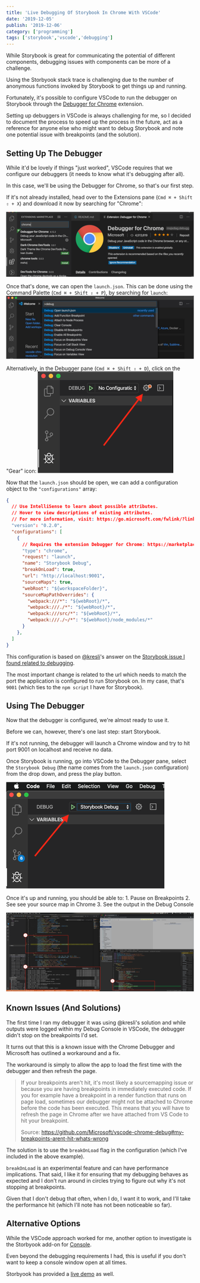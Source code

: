 ```yaml
---
title: 'Live Debugging Of Storybook In Chrome With VSCode'
date: '2019-12-05'
publish: '2019-12-06'
category: ['programming']
tags: ['storybook','vscode','debugging']
---
```


While Storybook is great for communicating the potential of different components, debugging issues with components can be more of a challenge.

Using the Storbyook stack trace is challenging due to the number of anonymous functions invoked by Storybook to get things up and running.

Fortunately, it's possible to configure VSCode to run the debugger on Storybook through the [Debugger for Chrome](https://marketplace.visualstudio.com/items?itemName=msjsdiag.debugger-for-chrome) extension.

Setting up debuggers in VSCode is always challenging for me, so I decided to document the process to speed up the process in the future, act as a reference for anyone else who might want to debug Storybook and note one potential issue with breakpoints (and the solution).

## Setting Up The Debugger

While it'd be lovely if things "just worked", VSCode requires that we configure our debuggers (it needs to know what it's debugging after all).

In this case, we'll be using the Debugger for Chrome, so that's our first step.

If it's not already installed, head over to the Extensions pane (`Cmd ⌘ + Shift ⇧ + X`) and download it now by searching for "Chrome":

![chrome debugger extension](./debugger-chrome-extension.png)

Once that's done, we can open the `launch.json`. This can be done using the Command Palette (`Cmd ⌘ + Shift ⇧ + P`), by searching for `launch`:
![command palette search](./command-palette-debug.jpg)

Alternatively, in the Debugger pane (`Cmd ⌘ + Shift ⇧ + D`), click on the "Gear" icon:
![debugger gear](./debug-gear.png)

Now that the `launch.json` should be open, we can add a configuration object to the `"configurations"` array:

```json
{
  // Use IntelliSense to learn about possible attributes.
  // Hover to view descriptions of existing attributes.
  // For more information, visit: https://go.microsoft.com/fwlink/?linkid=830387
  "version": "0.2.0",
  "configurations": [
    {
      // Requires the extension Debugger for Chrome: https://marketplace.visualstudio.com/items?itemName=msjsdiag.debugger-for-chrome
      "type": "chrome",
      "request": "launch",
      "name": "Storybook Debug",
      "breakOnLoad": true,
      "url": "http://localhost:9001",
      "sourceMaps": true,
      "webRoot": "${workspaceFolder}",
      "sourceMapPathOverrides": {
        "webpack:///*": "${webRoot}/*",
        "webpack:///./*": "${webRoot}/*",
        "webpack:///src/*": "${webRoot}/*",
        "webpack:///./~/*": "${webRoot}/node_modules/*"
      }
    },
  ]
}
```

This configuration is based on [@kresli](https://github.com/kresli)'s answer on the [Storybook issue I found related to debugging](https://github.com/storybookjs/storybook/issues/1754).

The most important change is related to the url which needs to match the port the application is configured to run Storybook on. In my case, that's `9001` (which ties to the `npm script` I have for Storybook).

## Using The Debugger

Now that the debugger is configured, we're almost ready to use it.

Before we can, however, there's one last step: start Storybook.

If it's not running, the debugger will launch a Chrome window and try to hit port 9001 on localhost and receive no data.

Once Storybook is running, go into VSCode to the Debugger pane, select the `Storybook Debug` (the name comes from the `launch.json` configuration) from the drop down, and press the play button.

![storybook debugger](./launch-debugger.png)

Once it's up and running, you should be able to:
1\. Pause on Breakpoints
2\. See see your source map in Chrome
3\. See the output in the Debug Console

![running the debugger](./running-debugger.png)

## Known Issues (And Solutions)

The first time I ran my debugger it was using @kresli's solution and while outputs were logged within my Debug Console in VSCode, the debugger didn't stop on the breakpoints I'd set.

It turns out that this is a known issue with the Chrome Debugger and Microsoft has outlined a workaround and a fix.

The workaround is simply to allow the app to load the first time with the debugger and then refresh the page.

> If your breakpoints aren't hit, it's most likely a sourcemapping issue or because you are having breakpoints in immediately executed code. If you for example have a breakpoint in a render function that runs on page load, sometimes our debugger might not be attached to Chrome before the code has been executed. This means that you will have to refresh the page in Chrome after we have attached from VS Code to hit your breakpoint.
>
> Source: <https://github.com/Microsoft/vscode-chrome-debug#my-breakpoints-arent-hit-whats-wrong>

The solution is to use the `breakOnLoad` flag in the configuration (which I've included in the above example).

`breakOnLoad` is an experimental feature and can have performance implications. That said, I like it for ensuring that my debugging behaves as expected and I don't run around in circles trying to figure out why it's not stopping at breakpoints.

Given that I don't debug that often, when I do, I want it to work, and I'll take the performance hit (which I'll note has not been noticeable so far).

## Alternative Options

While the VSCode approach worked for me, another option to investigate is the Storbyook add-on for [Console](https://github.com/storybookjs/storybook-addon-console).

Even beyond the debugging requirements I had, this is useful if you don't want to keep a console window open at all times.

Storbyook has provided a [live demo](https://storybookjs.github.io/storybook-addon-console/?path=/story/*) as well.
